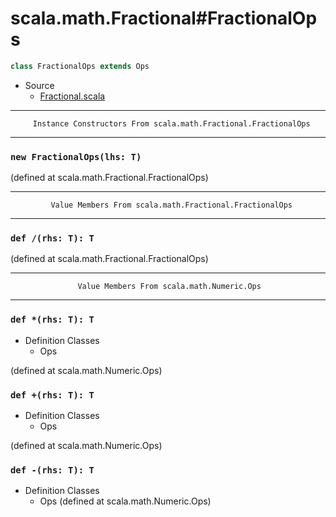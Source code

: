 
#                     scala.math.Fractional#FractionalOps                     #

```scala
class FractionalOps extends Ops
```

* Source
  * [Fractional.scala](https://github.com/scala/scala/tree/6d09a1ba5f/src/library/scala/math/Fractional.scala#L1)


--------------------------------------------------------------------------------
         Instance Constructors From scala.math.Fractional.FractionalOps
--------------------------------------------------------------------------------


### `new FractionalOps(lhs: T)`                                              ###

(defined at scala.math.Fractional.FractionalOps)


--------------------------------------------------------------------------------
             Value Members From scala.math.Fractional.FractionalOps
--------------------------------------------------------------------------------


### `def /(rhs: T): T`                                                       ###

(defined at scala.math.Fractional.FractionalOps)


--------------------------------------------------------------------------------
                   Value Members From scala.math.Numeric.Ops
--------------------------------------------------------------------------------


### `def *(rhs: T): T`                                                       ###

* Definition Classes
  * Ops

(defined at scala.math.Numeric.Ops)


### `def +(rhs: T): T`                                                       ###

* Definition Classes
  * Ops

(defined at scala.math.Numeric.Ops)


### `def -(rhs: T): T`                                                       ###

* Definition Classes
  * Ops
(defined at scala.math.Numeric.Ops)
